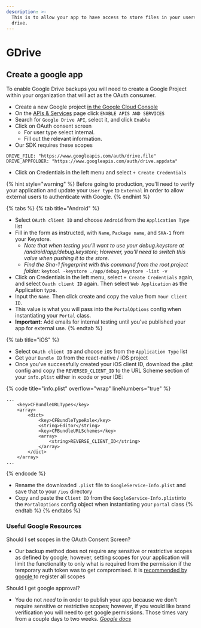 ```yaml
---
description: >-
  This is to allow your app to have access to store files in your users google
  drive.
---
```


# GDrive

## Create a google app

To enable Google Drive backups you will need to create a Google Project within your organization that will act as the OAuth consumer.

* Create a new Google project [in the Google Cloud Console](https://console.cloud.google.com/)
* On the [APIs & Services](https://console.cloud.google.com/apis) page click `ENABLE APIS AND SERVICES`
* Search for `Google Drive API`, select it, and click `Enable`
* Click on OAuth consent screen
  * For user type select internal.&#x20;
  * Fill out the relevant information.
* Our SDK requires these scopes

```
DRIVE_FILE: "https://www.googleapis.com/auth/drive.file"
DRIVE_APPFOLDER: "https://www.googleapis.com/auth/drive.appdata"
```

* Click on Credentials in the left menu and select `+ Create Credentials`&#x20;

{% hint style="warning" %}
Before going to production, you'll need to verify your application and update your `User type` to `External` in order to allow external users to authenticate with Google.
{% endhint %}

{% tabs %}
{% tab title="Android" %}
* &#x20;Select `OAuth client ID` and choose `Android` from the `Application Type` list
* Fill in the form as instructed, with `Name`, `Package name`, and `SHA-1` from your Keystore. &#x20;
  * _Note that when testing you'll want to use your debug.keystore at /android/app/debug.keystore; However, you'll need to switch this value when pushing it to the store._
  * _Find the Sha-1 fingerprint with this command from the root project folder:_ `keytool -keystore ./app/debug.keystore -list -v`
* Click on Credentials in the left menu, select `+ Create Credentials` again, and select `Oauth client ID` again. Then select `Web Application` as the Application type.
* Input the `Name`. Then click create and copy the value from `Your Client ID`.
* This value is what you will pass into the `PortalOptions` config when instantiating your `Portal` class.
* **Important:** Add emails for internal testing until you've published your app for external use.
{% endtab %}

{% tab title="iOS" %}
* Select `OAuth client ID` and choose `iOS` from the `Application Type` list
* Get your `Bundle ID` from the react-native / iOS project
* Once you've successfully created your iOS client ID, download the .plist config and copy the `REVERSED_CLIENT_ID` to the URL Scheme section of your `info.plist` either in xcode or your IDE:

{% code title="info.plist" overflow="wrap" lineNumbers="true" %}
```
...
	<key>CFBundleURLTypes</key>
	<array>
		<dict>
			<key>CFBundleTypeRole</key>
			<string>Editor</string>
			<key>CFBundleURLSchemes</key>
			<array>
				<string>REVERSE_CLIENT_ID</string>
			</array>
		</dict>
	</array>
...
```
{% endcode %}

* Rename the downloaded `.plist` file to `GoogleService-Info.plist` and save that to your `/ios` directory&#x20;
* Copy and paste the `Client ID` from the `GoogleService-Info.plist`into the `PortalOptions` config object when instantiating your `portal` class
{% endtab %}
{% endtabs %}

### Useful Google Resources&#x20;

Should I set scopes in the OAuth Consent Screen?

* Our backup method does not require any sensitive or restrictive scopes as defined by google; however, setting scopes for your application will limit the functionality to only what is required from the permission if the temporary auth token was to get compromised. It is [recommended by google ](https://developers.google.com/identity/protocols/oauth2/production-readiness/policy-compliance?authuser=1#sensitive-restricted-scope-verification)to register all scopes

Should I get google approval?

* You do not _need_ to in order to publish your app because we don't require sensitive or restrictive scopes; however, if you would like brand verification you will need to get google permissions. Those times vary from a couple days to two weeks. [_Google docs_](https://developers.google.com/identity/protocols/oauth2/production-readiness/brand-verification?authuser=1)


